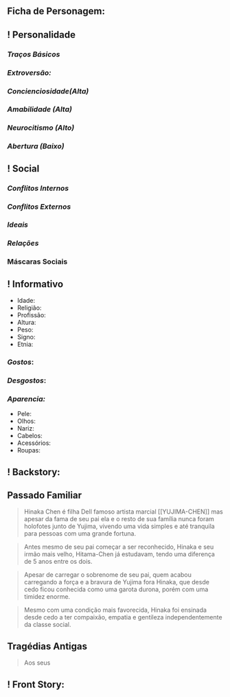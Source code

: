 ## Ficha de Personagem:

## ! Personalidade 

### *Traços Básicos*
### *Extroversão:*
### *Concienciosidade(Alta)*
### *Amabilidade (Alta)*
### *Neurocitismo (Alto)*
### *Abertura (Baixo)*
## ! Social

### *Conflitos Internos*
### *Conflitos Externos*
### *Ideais*
### *Relações* 
### Máscaras Sociais
## ! Informativo 

* Idade: 
* Religião: 
* Profissão: 
* Altura: 
* Peso: 
* Signo: 
* Etnia: 

### *Gostos*:
### *Desgostos*:

### *Aparencia:*

* Pele: 
* Olhos: 
* Nariz: 
* Cabelos: 
* Acessórios: 
* Roupas: 

## ! Backstory:

## Passado Familiar 

> Hinaka Chen é filha Dell famoso artista marcial [[YUJIMA-CHEN]] mas apesar da fama de seu pai ela e o resto de sua família nunca foram holofotes junto de Yujima, vivendo uma vida simples e até tranquila para pessoas com uma grande fortuna.

> Antes mesmo de seu pai começar a ser reconhecido, Hinaka e seu irmão mais velho, Hitama-Chen já estudavam, tendo uma diferença de 5 anos entre os dois. 

> Apesar de carregar o sobrenome de seu pai, quem acabou carregando a força e a bravura de Yujima fora Hinaka, que desde cedo ficou conhecida como uma garota durona, porém com uma timidez enorme. 

> Mesmo com uma condição mais favorecida, Hinaka foi ensinada desde cedo a ter compaixão, empatia e gentileza independentemente da classe social.

## Tragédias Antigas 

> Aos seus 
## ! Front Story:

